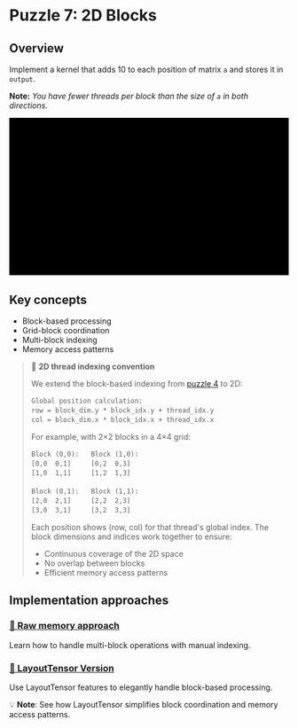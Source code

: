 # Puzzle 7: 2D Blocks

## Overview

Implement a kernel that adds 10 to each position of matrix `a` and stores it in `output`.

**Note:** _You have fewer threads per block than the size of `a` in both directions._

![Blocks 2D visualization](./media/videos/720p30/puzzle_07_viz.gif)

## Key concepts

- Block-based processing
- Grid-block coordination
- Multi-block indexing
- Memory access patterns

> 🔑 **2D thread indexing convention**
>
> We extend the block-based indexing from [puzzle 4](../puzzle_04/puzzle_04.md) to 2D:
>
> ```txt
> Global position calculation:
> row = block_dim.y * block_idx.y + thread_idx.y
> col = block_dim.x * block_idx.x + thread_idx.x
> ```
>
> For example, with 2×2 blocks in a 4×4 grid:
> ```txt
> Block (0,0):   Block (1,0):
> [0,0  0,1]     [0,2  0,3]
> [1,0  1,1]     [1,2  1,3]
>
> Block (0,1):   Block (1,1):
> [2,0  2,1]     [2,2  2,3]
> [3,0  3,1]     [3,2  3,3]
> ```
>
> Each position shows (row, col) for that thread's global index.
> The block dimensions and indices work together to ensure:
> - Continuous coverage of the 2D space
> - No overlap between blocks
> - Efficient memory access patterns

## Implementation approaches

### [🔰 Raw memory approach](./raw.md)
Learn how to handle multi-block operations with manual indexing.

### [📐 LayoutTensor Version](./layout_tensor.md)
Use LayoutTensor features to elegantly handle block-based processing.

💡 **Note**: See how LayoutTensor simplifies block coordination and memory access patterns.
